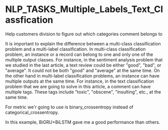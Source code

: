 # NLP_TASKS_Multiple_Labels_Text_Classfication
Help customers division to figure out which categories  comment belongs to

It is important to explain the difference between a multi-class classification problem and a multi-label classification. In multi-class classification problem, an instance or a record can belong to one and only one of the multiple output classes. For instance, in the sentiment analysis problem that we studied in the last article, a text review could be either "good", "bad", or "average". It could not be both "good" and "average" at the same time. On the other hand in multi-label classification problems, an instance can have multiple outputs at the same time. For instance, in the text classification problem that we are going to solve in this article, a comment can have multiple tags. These tags include "toxic", "obscene", "insulting", etc., at the same time.

For metric we'r going to use is binary_crossentropy instead of categorical_crossentropy.

In this example, BiGRU+BiLSTM gave me a good performance than others.
